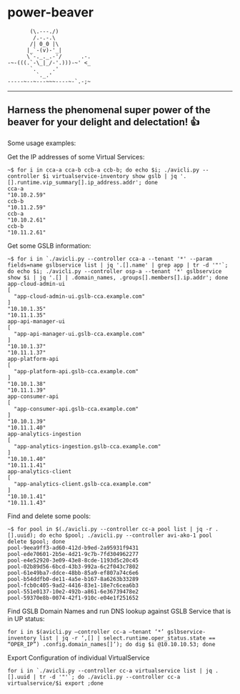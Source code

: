 # power-beaver
```
       (\.---./)
        /.-.-.\
       /| 0_0 |\
      |_`-(v)-'_|
      \`-._._.-'/      .-.
-~-(((.`-\_|_/-'.)))-~' <_
       `.     .'
         `._.'
-----~--~---~~~----~-`.-;~
```
---
Harness the phenomenal super power of the beaver for your delight and delectation!
:+1:
---
Some usage examples:

Get the IP addresses of some Virtual Services:
```
~$ for i in cca-a cca-b ccb-a ccb-b; do echo $i; ./avicli.py --controller $i virtualservice-inventory show gslb | jq '.[].runtime.vip_summary[].ip_address.addr'; done
cca-a
"10.10.2.59"
ccb-b
"10.11.2.59"
ccb-a
"10.10.2.61"
ccb-b
"10.11.2.61"
```

Get some GSLB information:
```
~$ for i in `./avicli.py --controller cca-a --tenant '*' --param fields=name gslbservice list | jq '.[].name' | grep app | tr -d '"'`; do echo $i; ./avicli.py --controller osp-a --tenant '*' gslbservice show $i | jq '.[] | .domain_names, .groups[].members[].ip.addr'; done
app-cloud-admin-ui
[
  "app-cloud-admin-ui.gslb-cca.example.com"
]
"10.10.1.35"
"10.11.1.35"
app-api-manager-ui
[
  "app-api-manager-ui.gslb-cca.example.com"
]
"10.10.1.37"
"10.11.1.37"
app-platform-api
[
  "app-platform-api.gslb-cca.example.com"
]
"10.10.1.38"
"10.11.1.39"
app-consumer-api
[
  "app-consumer-api.gslb-cca.example.com"
]
"10.10.1.39"
"10.11.1.40"
app-analytics-ingestion
[
  "app-analytics-ingestion.gslb-cca.example.com"
]
"10.10.1.40"
"10.11.1.41"
app-analytics-client
[
  "app-analytics-client.gslb-cca.example.com"
]
"10.10.1.41"
"10.11.1.43"
```

Find and delete some pools:
```
~$ for pool in $(./avicli.py --controller cc-a pool list | jq -r .[].uuid); do echo $pool; ./avicli.py --controller avi-ako-1 pool delete $pool; done
pool-9eea9ff3-ad60-412d-b9ed-2a95931f9431
pool-ede70601-2b5e-4d21-9c7b-7fd304962277
pool-e4e52920-3e09-43e8-8cde-1193d5c20c45
pool-02b89d56-6bcd-43b3-992a-6c2f043c7802
pool-61e49ba7-ddce-48bb-85a9-ef807a74c6e6
pool-b54ddfb0-de11-4a5e-b167-8a6263b33289
pool-fcb0c405-9ad2-4416-83e1-18e7c6cea6b3
pool-551e0137-10e2-492b-a861-6e36739478e2
pool-59370e8b-0074-42f1-910c-e04e1f251652
```

Find GSLB Domain Names and run DNS lookup against GSLB Service that is in UP status:
```
for i in $(avicli.py —controller cc-a —tenant ‘*’ gslbservice-inventory list | jq -r ‘,[] | select.runtime.oper_status.state == “OPER_IP”) .config.domain_names[]’); do dig $i @10.10.10.53; done
```

Export Configuration of individual VirtualService
```
for i in `./avicli.py --controller cc-a virtualservice list | jq .[].uuid | tr -d '"'`; do ./avicli.py --controller cc-a virtualservice/$i export ;done
```